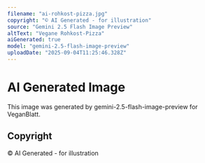 ```yaml
---
filename: "ai-rohkost-pizza.jpg"
copyright: "© AI Generated - for illustration"
source: "Gemini 2.5 Flash Image Preview"
altText: "Vegane Rohkost-Pizza"
aiGenerated: true
model: "gemini-2.5-flash-image-preview"
uploadDate: "2025-09-04T11:25:46.328Z"
---
```


# AI Generated Image

This image was generated by gemini-2.5-flash-image-preview for VeganBlatt.

## Copyright
© AI Generated - for illustration
